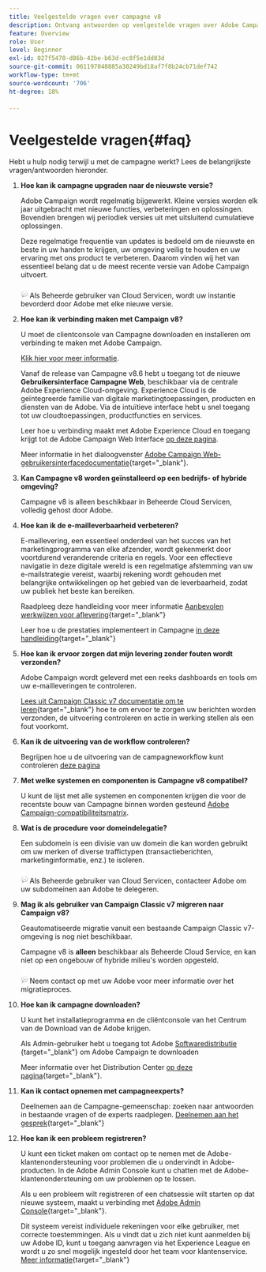```yaml
---
title: Veelgestelde vragen over campagne v8
description: Ontvang antwoorden op veelgestelde vragen over Adobe Campaign.
feature: Overview
role: User
level: Beginner
exl-id: 027f5478-d86b-42be-b63d-ec8f5e1dd83d
source-git-commit: 061197048885a30249bd18af7f8b24cb71def742
workflow-type: tm+mt
source-wordcount: '706'
ht-degree: 18%

---
```


# Veelgestelde vragen{#faq}

Hebt u hulp nodig terwijl u met de campagne werkt? Lees de belangrijkste vragen/antwoorden hieronder.

1. **Hoe kan ik campagne upgraden naar de nieuwste versie?**

   Adobe Campaign wordt regelmatig bijgewerkt. Kleine versies worden elk jaar uitgebracht met nieuwe functies, verbeteringen en oplossingen. Bovendien brengen wij periodiek versies uit met uitsluitend cumulatieve oplossingen.

   Deze regelmatige frequentie van updates is bedoeld om de nieuwste en beste in uw handen te krijgen, uw omgeving veilig te houden en uw ervaring met ons product te verbeteren. Daarom vinden wij het van essentieel belang dat u de meest recente versie van Adobe Campaign uitvoert.

   ![](../assets/do-not-localize/speech.png)  Als Beheerde gebruiker van Cloud Servicen, wordt uw instantie bevorderd door Adobe met elke nieuwe versie.

1. **Hoe kan ik verbinding maken met Campaign v8?**

   U moet de clientconsole van Campagne downloaden en installeren om verbinding te maken met Adobe Campaign.

   [Klik hier voor meer informatie](connect.md).

   Vanaf de release van Campagne v8.6 hebt u toegang tot de nieuwe **Gebruikersinterface Campagne Web**, beschikbaar via de centrale Adobe Experience Cloud-omgeving. Experience Cloud is de geïntegreerde familie van digitale marketingtoepassingen, producten en diensten van de Adobe. Via de intuïtieve interface hebt u snel toegang tot uw cloudtoepassingen, productfuncties en services.

   Leer hoe u verbinding maakt met Adobe Experience Cloud en toegang krijgt tot de Adobe Campaign Web Interface [op deze pagina](campaign-ui.md#ac-web-ui).

   Meer informatie in het dialoogvenster [Adobe Campaign Web-gebruikersinterfacedocumentatie](https://experienceleague.adobe.com/en/docs/campaign-web/v8/campaign-web-home){target="_blank"}.
1. **Kan Campagne v8 worden geïnstalleerd op een bedrijfs- of hybride omgeving?**

   Campagne v8 is alleen beschikbaar in Beheerde Cloud Servicen, volledig gehost door Adobe.

1. **Hoe kan ik de e-mailleverbaarheid verbeteren?**

   E-maillevering, een essentieel onderdeel van het succes van het marketingprogramma van elke afzender, wordt gekenmerkt door voortdurend veranderende criteria en regels. Voor een effectieve navigatie in deze digitale wereld is een regelmatige afstemming van uw e-mailstrategie vereist, waarbij rekening wordt gehouden met belangrijke ontwikkelingen op het gebied van de leverbaarheid, zodat uw publiek het beste kan bereiken.

   Raadpleeg deze handleiding voor meer informatie [Aanbevolen werkwijzen voor aflevering](https://experienceleague.adobe.com/docs/deliverability-learn/deliverability-best-practice-guide/introduction.html?lang=nl){target="_blank"}

   Leer hoe u de prestaties implementeert in Campagne [in deze handleiding](https://experienceleague.adobe.com/docs/deliverability-learn/deliverability-best-practice-guide/additional-resources/general-resources.html){target="_blank"}

1. **Hoe kan ik ervoor zorgen dat mijn levering zonder fouten wordt verzonden?**

   Adobe Campaign wordt geleverd met een reeks dashboards en tools om uw e-mailleveringen te controleren.

   [Lees uit Campaign Classic v7 documentatie om te leren](https://experienceleague.adobe.com/docs/campaign-classic/using/sending-messages/monitoring-deliveries/about-delivery-monitoring.html){target="_blank"} hoe te om ervoor te zorgen uw berichten worden verzonden, de uitvoering controleren en actie in werking stellen als een fout voorkomt.

1. **Kan ik de uitvoering van de workflow controleren?**

   Begrijpen hoe u de uitvoering van de campagneworkflow kunt controleren [deze pagina](https://experienceleague.adobe.com/docs/campaign/automation/workflows/executing-a-workflow/start-a-workflow.html)

1. **Met welke systemen en componenten is Campagne v8 compatibel?**

   U kunt de lijst met alle systemen en componenten krijgen die voor de recentste bouw van Campagne binnen worden gesteund [Adobe Campaign-compatibiliteitsmatrix](compatibility-matrix.md).

1. **Wat is de procedure voor domeindelegatie?**

   Een subdomein is een divisie van uw domein die kan worden gebruikt om uw merken of diverse traffictypen (transactieberichten, marketinginformatie, enz.) te isoleren.

   ![](../assets/do-not-localize/speech.png) Als Beheerde gebruiker van Cloud Servicen, contacteer Adobe om uw subdomeinen aan Adobe te delegeren.

1. **Mag ik als gebruiker van Campaign Classic v7 migreren naar Campaign v8?**

   Geautomatiseerde migratie vanuit een bestaande Campaign Classic v7-omgeving is nog niet beschikbaar.

   Campagne v8 is **alleen** beschikbaar als Beheerde Cloud Service, en kan niet op een ongebouw of hybride milieu&#39;s worden opgesteld.

   ![](../assets/do-not-localize/speech.png) Neem contact op met uw Adobe voor meer informatie over het migratieproces.

1. **Hoe kan ik campagne downloaden?**

   U kunt het installatieprogramma en de cliëntconsole van het Centrum van de Download van de Adobe krijgen.

   Als Admin-gebruiker hebt u toegang tot Adobe [Softwaredistributie](https://experience.adobe.com/#/downloads/content/software-distribution/en/campaign.html) {target="_blank"} om Adobe Campaign te downloaden

   Meer informatie over het Distribution Center [op deze pagina](https://experienceleague.adobe.com/docs/experience-cloud/software-distribution/home.html){target="_blank"}.

1. **Kan ik contact opnemen met campagneexperts?**

   Deelnemen aan de Campagne-gemeenschap: zoeken naar antwoorden in bestaande vragen of de experts raadplegen. [Deelnemen aan het gesprek](https://experienceleaguecommunities.adobe.com/t5/adobe-campaign-classic/ct-p/adobe-campaign-classic-community){target="_blank"}


1. **Hoe kan ik een probleem registreren?**

   U kunt een ticket maken om contact op te nemen met de Adobe-klantenondersteuning voor problemen die u ondervindt in Adobe-producten. In de Adobe Admin Console kunt u chatten met de Adobe-klantenondersteuning om uw problemen op te lossen.

   Als u een probleem wilt registreren of een chatsessie wilt starten op dat nieuwe systeem, maakt u verbinding met [Adobe Admin Console](https://adminConsole.adobe.com/overview){target="_blank"}.

   Dit systeem vereist individuele rekeningen voor elke gebruiker, met correcte toestemmingen. Als u vindt dat u zich niet kunt aanmelden bij uw Adobe ID, kunt u toegang aanvragen via het Experience League en wordt u zo snel mogelijk ingesteld door het team voor klantenservice. [Meer informatie](https://helpx.adobe.com/nl/enterprise/admin-guide.html/enterprise/using/support-for-experience-cloud.ug.html){target="_blank"}
